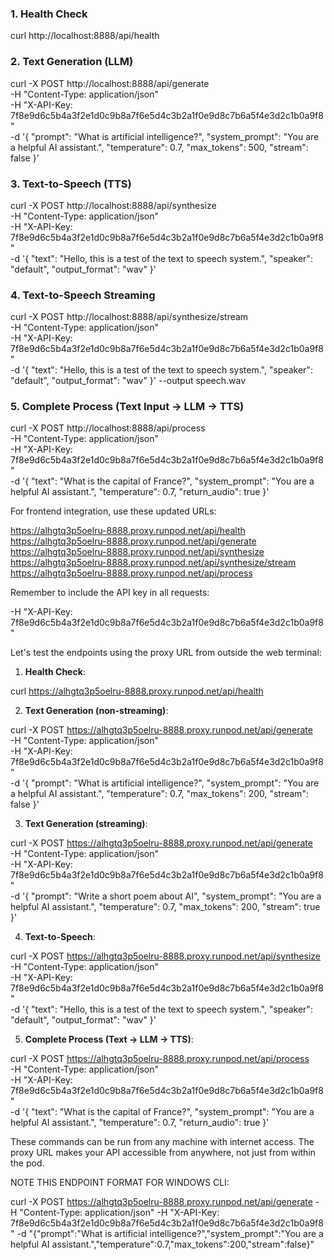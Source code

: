 
### 1. Health Check

curl http://localhost:8888/api/health

### 2. Text Generation (LLM)

curl -X POST http://localhost:8888/api/generate \
  -H "Content-Type: application/json" \
  -H "X-API-Key: 7f8e9d6c5b4a3f2e1d0c9b8a7f6e5d4c3b2a1f0e9d8c7b6a5f4e3d2c1b0a9f8" \
  -d '{
    "prompt": "What is artificial intelligence?",
    "system_prompt": "You are a helpful AI assistant.",
    "temperature": 0.7,
    "max_tokens": 500,
    "stream": false
  }'


### 3. Text-to-Speech (TTS)

curl -X POST http://localhost:8888/api/synthesize \
  -H "Content-Type: application/json" \
  -H "X-API-Key: 7f8e9d6c5b4a3f2e1d0c9b8a7f6e5d4c3b2a1f0e9d8c7b6a5f4e3d2c1b0a9f8" \
  -d '{
    "text": "Hello, this is a test of the text to speech system.",
    "speaker": "default",
    "output_format": "wav"
  }'


### 4. Text-to-Speech Streaming

curl -X POST http://localhost:8888/api/synthesize/stream \
  -H "Content-Type: application/json" \
  -H "X-API-Key: 7f8e9d6c5b4a3f2e1d0c9b8a7f6e5d4c3b2a1f0e9d8c7b6a5f4e3d2c1b0a9f8" \
  -d '{
    "text": "Hello, this is a test of the text to speech system.",
    "speaker": "default",
    "output_format": "wav"
  }' --output speech.wav


### 5. Complete Process (Text Input → LLM → TTS)

curl -X POST http://localhost:8888/api/process \
  -H "Content-Type: application/json" \
  -H "X-API-Key: 7f8e9d6c5b4a3f2e1d0c9b8a7f6e5d4c3b2a1f0e9d8c7b6a5f4e3d2c1b0a9f8" \
  -d '{
    "text": "What is the capital of France?",
    "system_prompt": "You are a helpful AI assistant.",
    "temperature": 0.7,
    "return_audio": true
  }'


For frontend integration, use these updated URLs:

https://alhgtq3p5oelru-8888.proxy.runpod.net/api/health
https://alhgtq3p5oelru-8888.proxy.runpod.net/api/generate
https://alhgtq3p5oelru-8888.proxy.runpod.net/api/synthesize
https://alhgtq3p5oelru-8888.proxy.runpod.net/api/synthesize/stream
https://alhgtq3p5oelru-8888.proxy.runpod.net/api/process


Remember to include the API key in all requests:

-H "X-API-Key: 7f8e9d6c5b4a3f2e1d0c9b8a7f6e5d4c3b2a1f0e9d8c7b6a5f4e3d2c1b0a9f8"


Let's test the endpoints using the proxy URL from outside the web terminal:

1. **Health Check**:

curl https://alhgtq3p5oelru-8888.proxy.runpod.net/api/health


2. **Text Generation (non-streaming)**:

curl -X POST https://alhgtq3p5oelru-8888.proxy.runpod.net/api/generate \
  -H "Content-Type: application/json" \
  -H "X-API-Key: 7f8e9d6c5b4a3f2e1d0c9b8a7f6e5d4c3b2a1f0e9d8c7b6a5f4e3d2c1b0a9f8" \
  -d '{
    "prompt": "What is artificial intelligence?",
    "system_prompt": "You are a helpful AI assistant.",
    "temperature": 0.7,
    "max_tokens": 200,
    "stream": false
  }'


3. **Text Generation (streaming)**:

curl -X POST https://alhgtq3p5oelru-8888.proxy.runpod.net/api/generate \
  -H "Content-Type: application/json" \
  -H "X-API-Key: 7f8e9d6c5b4a3f2e1d0c9b8a7f6e5d4c3b2a1f0e9d8c7b6a5f4e3d2c1b0a9f8" \
  -d '{
    "prompt": "Write a short poem about AI",
    "system_prompt": "You are a helpful AI assistant.",
    "temperature": 0.7,
    "max_tokens": 200,
    "stream": true
  }'


4. **Text-to-Speech**:

curl -X POST https://alhgtq3p5oelru-8888.proxy.runpod.net/api/synthesize \
  -H "Content-Type: application/json" \
  -H "X-API-Key: 7f8e9d6c5b4a3f2e1d0c9b8a7f6e5d4c3b2a1f0e9d8c7b6a5f4e3d2c1b0a9f8" \
  -d '{
    "text": "Hello, this is a test of the text to speech system.",
    "speaker": "default",
    "output_format": "wav"
  }'


5. **Complete Process (Text → LLM → TTS)**:

curl -X POST https://alhgtq3p5oelru-8888.proxy.runpod.net/api/process \
  -H "Content-Type: application/json" \
  -H "X-API-Key: 7f8e9d6c5b4a3f2e1d0c9b8a7f6e5d4c3b2a1f0e9d8c7b6a5f4e3d2c1b0a9f8" \
  -d '{
    "text": "What is the capital of France?",
    "system_prompt": "You are a helpful AI assistant.",
    "temperature": 0.7,
    "return_audio": true
  }'


These commands can be run from any machine with internet access. The proxy URL makes your API accessible from anywhere, not just from within the pod.



NOTE THIS ENDPOINT FORMAT FOR WINDOWS CLI:              

curl -X POST https://alhgtq3p5oelru-8888.proxy.runpod.net/api/generate -H "Content-Type: application/json" -H "X-API-Key: 7f8e9d6c5b4a3f2e1d0c9b8a7f6e5d4c3b2a1f0e9d8c7b6a5f4e3d2c1b0a9f8" -d "{\"prompt\":\"What is artificial intelligence?\",\"system_prompt\":\"You are a helpful AI assistant.\",\"temperature\":0.7,\"max_tokens\":200,\"stream\":false}"

